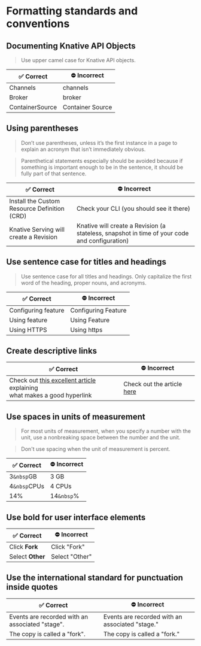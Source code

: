 # Formatting standards and conventions

## Documenting Knative API Objects

>  Use upper camel case for Knative API objects.

|:white_check_mark: Correct                  |:no_entry: Incorrect
|--------------------|-----
|Channels | channels
|Broker      | broker
|ContainerSource | Container Source

## Using parentheses

>Don’t use parentheses, unless it’s the first instance in a page to explain an acronym that isn’t immediately obvious.

>Parenthetical statements especially should be avoided because if something is important enough to be in the sentence, it should be fully part of that sentence.

|:white_check_mark: Correct                  |:no_entry: Incorrect
|--------------------|-----
|Install the Custom Resource Definition (CRD) | Check your CLI (you should see it there)
|Knative Serving will create a Revision      | Knative will create a Revision (a stateless, snapshot in time of your code and configuration)

## Use sentence case for titles and headings

> Use sentence case for all titles and headings. Only capitalize the first word of the heading,
proper nouns, and acronyms.

|:white_check_mark: Correct                  |:no_entry: Incorrect
|--------------------|-----
|Configuring feature | Configuring Feature
|Using feature      | Using Feature
|Using HTTPS         | Using https

## Create descriptive links

|:white_check_mark: Correct                                     |:no_entry: Incorrect
|---------------------------------------|------
|Check out [this excellent article](https://medium.com/@heyoka/Correctnt-use-click-here-f32f445d1021) explaining <br> what makes a good hyperlink    | Check out the article [here](https://medium.com/@heyoka/Correctnt-use-click-here-f32f445d1021)

## Use spaces in units of measurement

> For most units of measurement, when you specify a number with the unit, use a nonbreaking space
between the number and the unit.

> Don't use spacing when the unit of measurement is percent.

|:white_check_mark: Correct                  |:no_entry: Incorrect
|----------------------|-----
|3`&nbsp`GB            | 3 GB
|4`&nbsp`CPUs          | 4 CPUs
|14%                   | 14`&nbsp`%

## Use bold for user interface elements

|:white_check_mark: Correct                  |:no_entry: Incorrect
|--------------------|-----
|Click **Fork** | Click "Fork"
|Select **Other**      | Select "Other"

## Use the international standard for punctuation inside quotes

|:white_check_mark: Correct                  |:no_entry: Incorrect
|--------------------|-----
|Events are recorded with an associated "stage". | Events are recorded with an associated "stage."
|The copy is called a "fork".      | The copy is called a "fork."
